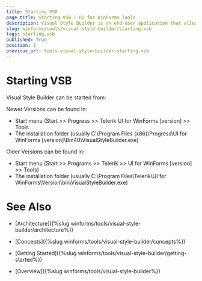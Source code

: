 ```yaml
---
title: Starting VSB
page_title: Starting VSB | UI for WinForms Tools
description: Visual Style Builder is an end-user application that allows fast and intuitive styling of all controls in the Windows Forms suite.
slug: winforms/tools/visual-style-builder/starting-vsb
tags: starting,vsb
published: True
position: 1
previous_url: tools-visual-style-builder-starting-vsb
---
```


# Starting VSB

Visual Style Builder can be started from:

Newer Versions can be found  in:
* Start menu (Start >> Progress >> Telerik UI for WinForms [version] >> Tools
* The installation folder (usually C:\Program Files (x86)\Progress\UI for WinForms [version]\Bin40\VisualStyleBuilder.exe)

Older Versions can be found in:
* Start menu (Start >> Programs >> Telerik >> UI for WinForms [version] >> Tools)
* The installation folder (usually C:\Program Files\Telerik\UI for WinForms\Version\bin\VisualStyleBuilder.exe)


# See Also
* [Architecture]({%slug winforms/tools/visual-style-builder/architecture%})

* [Concepts]({%slug winforms/tools/visual-style-builder/concepts%})

* [Getting Started]({%slug winforms/tools/visual-style-builder/getting-started%})

* [Overview]({%slug winforms/tools/visual-style-builder%})

